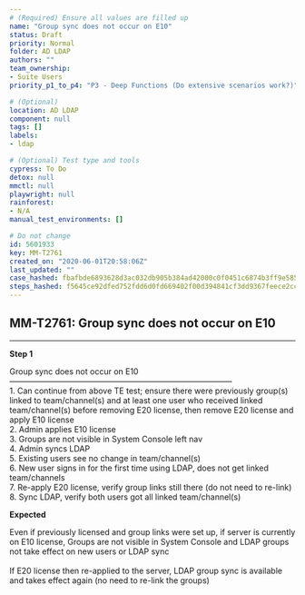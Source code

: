 ```yaml
---
# (Required) Ensure all values are filled up
name: "Group sync does not occur on E10"
status: Draft
priority: Normal
folder: AD LDAP
authors: ""
team_ownership: 
- Suite Users
priority_p1_to_p4: "P3 - Deep Functions (Do extensive scenarios work?)"

# (Optional)
location: AD LDAP
component: null
tags: []
labels: 
- ldap

# (Optional) Test type and tools
cypress: To Do
detox: null
mmctl: null
playwright: null
rainforest: 
- N/A
manual_test_environments: []

# Do not change
id: 5601933
key: MM-T2761
created_on: "2020-06-01T20:58:06Z"
last_updated: ""
case_hashed: fbafbde6893628d3ac032db905b384ad42000c0f0451c6874b3ff9e585b9dada72266b25e0139129f8cfc20c7cb24bcf
steps_hashed: f5645ce92dfed752fdd6d0fd669402f00d394841cf3dd9367feece2cce7804110ec1f0e011df501ed26128f0817f9ece
---
```


<!-- (Auto-generated) Based on frontmatter's "key" and "name" -->

## MM-T2761: Group sync does not occur on E10

---

**Step 1**

Group sync does not occur on E10\
————————————————————————————\
1\. Can continue from above TE test; ensure there were previously group(s) linked to team/channel(s) and at least one user who received linked team/channel(s) before removing E20 license, then remove E20 license and apply E10 license\
2\. Admin applies E10 license\
3\. Groups are not visible in System Console left nav\
4\. Admin syncs LDAP\
5\. Existing users see no change in team/channel(s)\
6\. New user signs in for the first time using LDAP, does not get linked team/channels\
7\. Re-apply E20 license, verify group links still there (do not need to re-link)\
8\. Sync LDAP, verify both users got all linked team/channel(s)

**Expected**

Even if previously licensed and group links were set up, if server is currently on E10 license, Groups are not visible in System Console and LDAP groups not take effect on new users or LDAP sync\
\
If E20 license then re-applied to the server, LDAP group sync is available and takes effect again (no need to re-link the groups)
